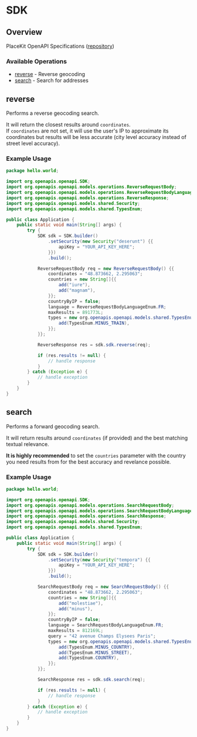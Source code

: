 # SDK

## Overview

PlaceKit OpenAPI Specifications ([repository](https://github.com/placekit/api-reference))

### Available Operations

* [reverse](#reverse) - Reverse geocoding
* [search](#search) - Search for addresses

## reverse

Performs a reverse geocoding search.

It will return the closest results around `coordinates`.\
If `coordinates` are not set, it will use the user's IP to approximate its coordinates but results will be less accurate (city level accuracy instead of street level accuracy).


### Example Usage

```java
package hello.world;

import org.openapis.openapi.SDK;
import org.openapis.openapi.models.operations.ReverseRequestBody;
import org.openapis.openapi.models.operations.ReverseRequestBodyLanguageEnum;
import org.openapis.openapi.models.operations.ReverseResponse;
import org.openapis.openapi.models.shared.Security;
import org.openapis.openapi.models.shared.TypesEnum;

public class Application {
    public static void main(String[] args) {
        try {
            SDK sdk = SDK.builder()
                .setSecurity(new Security("deserunt") {{
                    apiKey = "YOUR_API_KEY_HERE";
                }})
                .build();

            ReverseRequestBody req = new ReverseRequestBody() {{
                coordinates = "48.873662, 2.295063";
                countries = new String[]{{
                    add("iure"),
                    add("magnam"),
                }};
                countryByIP = false;
                language = ReverseRequestBodyLanguageEnum.FR;
                maxResults = 891773L;
                types = new org.openapis.openapi.models.shared.TypesEnum[]{{
                    add(TypesEnum.MINUS_TRAIN),
                }};
            }};            

            ReverseResponse res = sdk.sdk.reverse(req);

            if (res.results != null) {
                // handle response
            }
        } catch (Exception e) {
            // handle exception
        }
    }
}
```

## search

Performs a forward geocoding search.

It will return results around `coordinates` (if provided) and the best matching textual relevance.

**It is highly recommended** to set the `countries` parameter with the country you need results from for the best accuracy and revelance possible.


### Example Usage

```java
package hello.world;

import org.openapis.openapi.SDK;
import org.openapis.openapi.models.operations.SearchRequestBody;
import org.openapis.openapi.models.operations.SearchRequestBodyLanguageEnum;
import org.openapis.openapi.models.operations.SearchResponse;
import org.openapis.openapi.models.shared.Security;
import org.openapis.openapi.models.shared.TypesEnum;

public class Application {
    public static void main(String[] args) {
        try {
            SDK sdk = SDK.builder()
                .setSecurity(new Security("tempora") {{
                    apiKey = "YOUR_API_KEY_HERE";
                }})
                .build();

            SearchRequestBody req = new SearchRequestBody() {{
                coordinates = "48.873662, 2.295063";
                countries = new String[]{{
                    add("molestiae"),
                    add("minus"),
                }};
                countryByIP = false;
                language = SearchRequestBodyLanguageEnum.FR;
                maxResults = 812169L;
                query = "42 avenue Champs Elysees Paris";
                types = new org.openapis.openapi.models.shared.TypesEnum[]{{
                    add(TypesEnum.MINUS_COUNTRY),
                    add(TypesEnum.MINUS_STREET),
                    add(TypesEnum.COUNTRY),
                }};
            }};            

            SearchResponse res = sdk.sdk.search(req);

            if (res.results != null) {
                // handle response
            }
        } catch (Exception e) {
            // handle exception
        }
    }
}
```
